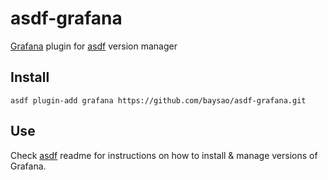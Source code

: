 # asdf-grafana

[Grafana](https://github.com/grafana/grafana) plugin for [asdf](https://github.com/asdf-vm/asdf) version manager

## Install

```
asdf plugin-add grafana https://github.com/baysao/asdf-grafana.git
```

## Use


Check [asdf](https://github.com/asdf-vm/asdf) readme for instructions on how to install & manage versions of Grafana.
